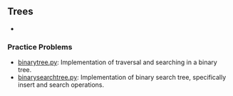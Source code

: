 ## Trees

*

### Practice Problems

* [binarytree.py](binarytree.py): Implementation of traversal and searching in a binary tree.
* [binarysearchtree.py](binarysearchtree.py): Implementation of binary search tree, specifically insert and search operations.
